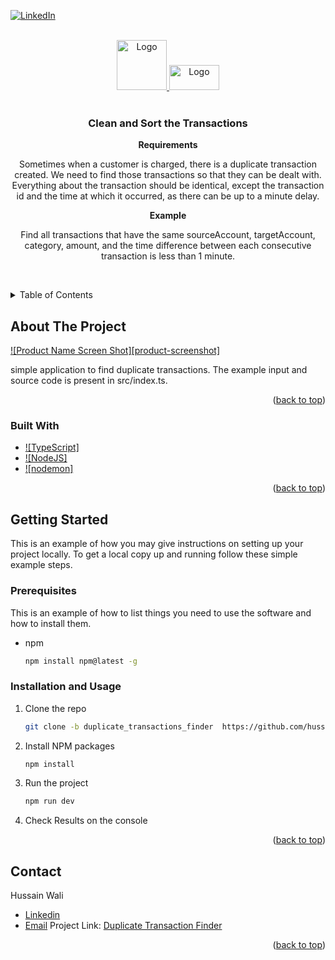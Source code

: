 <!-- Improved compatibility of back to top link: See: https://github.com/othneildrew/Best-README-Template/pull/73 -->
<a name="readme-top"></a>
<!--
*** Thanks for checking out the Best-README-Template. If you have a suggestion
*** that would make this better, please fork the repo and create a pull request
*** or simply open an issue with the tag "enhancement".
*** Don't forget to give the project a star!
*** Thanks again! Now go create something AMAZING! :D
-->



<!-- PROJECT SHIELDS -->
<!--
*** I'm using markdown "reference style" links for readability.
*** Reference links are enclosed in brackets [ ] instead of parentheses ( ).
*** See the bottom of this document for the declaration of the reference variables
*** for contributors-url, forks-url, etc. This is an optional, concise syntax you may use.
*** https://www.markdownguide.org/basic-syntax/#reference-style-links
-->

[![LinkedIn][linkedin-shield]][linkedin-url]



<!-- PROJECT LOGO -->
<br />
<div align="center">
  <a href="https://github.com/hussainwali74/sample-work/tree/duplicate_transactions_finder">
    <img src="https://nodejs.org/static/images/logo.svg" alt="Logo" width="80" height="80">
    <img src="https://res.cloudinary.com/practicaldev/image/fetch/s--LkL103Qa--/c_imagga_scale,f_auto,fl_progressive,h_900,q_auto,w_1600/https://d2eip9sf3oo6c2.cloudfront.net/tags/images/000/000/377/landscape/typescriptlang.png" alt="Logo" width="80" height="40" style="padding-bottom:20px">
  </a>

<h3 align="center">Clean and Sort the Transactions </h3>

  <p align="center">
    <strong> Requirements </strong>
    <p>
        Sometimes when a customer is charged, there is a duplicate transaction created.
        We need to find those transactions so that they can be dealt with.
        Everything about the transaction should be identical, except the transaction id and the time at
        which it occurred, as there can be up to a minute delay.
    </p>
    <strong> Example </strong>
    <p>
        Find all transactions that have the same sourceAccount, targetAccount, category, amount,
        and the time difference between each consecutive transaction is less than 1 minute.
    </p>
    <br />
  </p>
</div>



<!-- TABLE OF CONTENTS -->
<details>
  <summary>Table of Contents</summary>
  <ol>
    <li>
      <a href="#about-the-project">About The Project</a>
      <ul>
        <li><a href="#built-with">Built With</a></li>
      </ul>
    </li>
    <li>
      <a href="#getting-started">Getting Started</a>
      <ul>
        <li><a href="#prerequisites">Prerequisites</a></li>
        <li><a href="#installation">Installation and Usage</a></li>
      </ul>
    </li>
    <li><a href="#contact">Contact</a></li>
  </ol>
</details>



<!-- ABOUT THE PROJECT -->
## About The Project

[![Product Name Screen Shot][product-screenshot]](https://example.com)

simple application to find duplicate transactions. The example input and source code is present in src/index.ts.



<p align="right">(<a href="#readme-top">back to top</a>)</p>



### Built With

* [![TypeScript]][TypeScript-url]
* [![NodeJS]][NodeJS-url]
* [![nodemon]][nodemon-url]

<p align="right">(<a href="#readme-top">back to top</a>)</p>


<!-- GETTING STARTED -->
## Getting Started

This is an example of how you may give instructions on setting up your project locally.
To get a local copy up and running follow these simple example steps.

### Prerequisites

This is an example of how to list things you need to use the software and how to install them.
* npm
  ```sh
  npm install npm@latest -g
  ```

### Installation and Usage

1. Clone the repo
   ```sh
   git clone -b duplicate_transactions_finder  https://github.com/hussainwali74/sample-work.git
   ```
2. Install NPM packages
   ```sh
   npm install
   ```
3. Run the project 
    ```sh
    npm run dev
    ```
3. Check Results on the console

<p align="right">(<a href="#readme-top">back to top</a>)</p>



<!-- CONTACT -->
## Contact

Hussain Wali  
  - [Linkedin](https://www.linkedin.com/in/hussain-wali-780294b6)
  - [Email](hussainwali743@gmail.com)
Project Link: [Duplicate Transaction Finder](https://github.com/hussainwali74/sample-work/tree/duplicate_transactions_finder)


<p align="right">(<a href="#readme-top">back to top</a>)</p>



<!-- MARKDOWN LINKS & IMAGES -->
<!-- https://www.markdownguide.org/basic-syntax/#reference-style-links -->

[contributors-shield]: https://img.shields.io/github/contributors/github_username/repo_name.svg?style=for-the-badge
[contributors-url]: https://github.com/hussainwali74/sample-work/tree/duplicate_transactions_finder/graphs/contributors

[forks-shield]: https://img.shields.io/github/forks/github_username/repo_name.svg?style=for-the-badge
[forks-url]: https://github.com/hussainwali74/sample-work/tree/duplicate_transactions_finder/network/members

[stars-shield]: https://img.shields.io/github/stars/github_username/repo_name.svg?style=for-the-badge
[stars-url]: https://github.com/hussainwali74/sample-work/tree/duplicate_transactions_finder/stargazers

[issues-shield]: https://img.shields.io/github/issues/github_username/repo_name.svg?style=for-the-badge
[issues-url]: https://github.com/hussainwali74/sample-work/tree/duplicate_transactions_finder/issues

[license-shield]: https://img.shields.io/github/license/github_username/repo_name.svg?style=for-the-badge
[license-url]: https://github.com/hussainwali74/sample-work/tree/duplicate_transactions_finder/blob/master/LICENSE.txt

[linkedin-shield]: https://img.shields.io/badge/-LinkedIn-black.svg?style=for-the-badge&logo=linkedin&colorB=555
[linkedin-url]: https://www.linkedin.com/in/hussain-wali-780294b6/
[NodeJs-url]: https://nodejs.org/en/
[nodemon-url]: https://nodemon.io/
[TypeScript-url]: https://www.typescriptlang.org/
